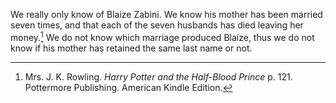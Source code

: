 We really only know of Blaize Zabini. We know his mother has been married seven
times, and that each of the seven husbands has died leaving her
money.[^210318-3] We do not know which marriage produced Blaize, thus we do not
know if his mother has retained the same last name or not.

[^210318-3]:
    Mrs. J. K. Rowling. _Harry Potter and the Half-Blood Prince_
    p. 121. Pottermore Publishing. American Kindle Edition.
